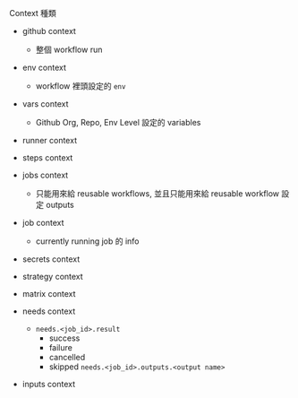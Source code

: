 

Context 種類

- github context
    - 整個 workflow run
- env context
    - workflow 裡頭設定的 `env`
- vars context
    - Github Org, Repo, Env Level 設定的 variables
- runner context
- steps context
- jobs context
    - 只能用來給 reusable workflows, 並且只能用來給 reusable workflow 設定 outputs
- job context
    - currently running job 的 info
- secrets context
- strategy context
- matrix context
- needs context
    - `needs.<job_id>.result`
        - success
        - failure
        - cancelled
        - skipped
    `needs.<job_id>.outputs.<output name>`
        
- inputs context
